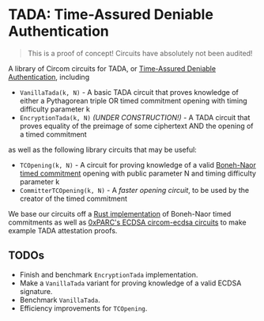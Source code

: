 # TADA: Time-Assured Deniable Authentication

> This is a proof of concept! Circuits have absolutely not been audited!

A library of Circom circuits for TADA, or [Time-Assured Deniable Authentication](https://hackmd.io/b9e47uvCQ7u8psDqM05toA), including
- `VanillaTada(k, N)` - A basic TADA circuit that proves knowledge of either a Pythagorean triple OR timed commitment opening with timing difficulty parameter k
- `EncryptionTada(k, N)` *(UNDER CONSTRUCTION!)* - A TADA circuit that proves equality of the preimage of some ciphertext AND the opening of a timed commitment 

as well as the following library circuits that may be useful:
- `TCOpening(k, N)` - A circuit for proving knowledge of a valid [Boneh-Naor timed commitment](https://crypto.stanford.edu/~dabo/abstracts/timedcommit.html) opening with public parameter N and timing difficulty parameter k
- `CommitterTCOpening(k, N)` - A *faster opening circuit*, to be used by the creator of the timed commitment

We base our circuits off a [Rust implementation](https://github.com/topanisto/timed-commitments) of Boneh-Naor timed commitments as well as [0xPARC's ECDSA circom-ecdsa circuits](https://github.com/0xPARC/circom-ecdsa/tree/d87eb7068cb35c951187093abe966275c1839ead) to make example TADA attestation proofs.

## TODOs
- Finish and benchmark `EncryptionTada` implementation.
- Make a `VanillaTada` variant for proving knowledge of a valid ECDSA signature.
- Benchmark `VanillaTada`.
- Efficiency improvements for `TCOpening`.